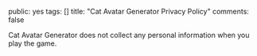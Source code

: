 public: yes
tags: []
title: "Cat Avatar Generator Privacy Policy"
comments: false

Cat Avatar Generator does not collect any personal information when you play the game.
